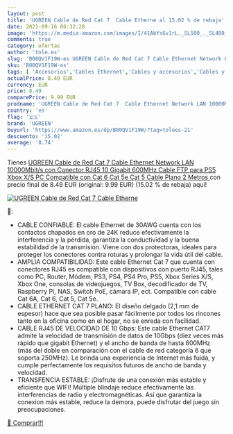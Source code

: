 ```yaml
---
layout: post
title: 'UGREEN Cable de Red Cat 7  Cable Etherne al 15.02 % de rebaja'
date: 2021-09-16 06:32:28
image: 'https://m.media-amazon.com/images/I/41AbYsGv1rL._SL500_._SL400_.jpg'
comments: true
category: ofertas
author: 'tole.es'
slug: 'B00QV1F19W-es UGREEN Cable de Red Cat 7 Cable Ethernet Network LAN...'
sku: 'B00QV1F19W-es'
tags: [ 'Accesorios','Cables Ethernet','Cables y accesorios','Cables y conectores','Informática','ps5','ugreen','xbox', ]
actualPrice: 8.49 EUR
currency: EUR
price: 8.49
comparePrice: 9.99 EUR
prodname: 'UGREEN Cable de Red Cat 7  Cable Ethernet Network LAN 10000Mbit/s con Conector RJ45  10 Gigabit  600MHz  Cable FTP  para PS5  Xbox X/S  PC  Compatible con Cat 6  Cat 5e  Cat 5  Cable Plano 2 Metros '
country: 'es'
flag: '🇪🇸'
brand: 'UGREEN'
buyurl: 'https://www.amazon.es/dp/B00QV1F19W/?tag=tolees-21'
descuento: '15.02'
average: '8.74'
---
```


Tienes [UGREEN Cable de Red Cat 7  Cable Ethernet Network LAN 10000Mbit/s con Conector RJ45  10 Gigabit  600MHz  Cable FTP  para PS5  Xbox X/S  PC  Compatible con Cat 6  Cat 5e  Cat 5  Cable Plano 2 Metros ](https://www.amazon.es/dp/B00QV1F19W/?tag=tolees-21) con precio final de  8.49 EUR (original: 9.99 EUR) (15.02 %  de rebaja) aqui!

[![UGREEN Cable de Red Cat 7  Cable Etherne](https://m.media-amazon.com/images/I/41AbYsGv1rL._SL500_._SL400_.jpg)](https://www.amazon.es/dp/B00QV1F19W/?tag=tolees-21)

🔎:

- CABLE CONFIABLE: El cable Ethernet de 30AWG cuenta con los contactos chapados en oro de 24K reduce efectivamente la interferencia y la pérdida, garantiza la conductividad y la buena estabilidad de la transmisión. Viene con dos protectoras, ideales para proteger los conectores contra roturas y prolongar la vida útil del cable.
- AMPLIA COMPATIBILIDAD: Este cable Ethernet Cat 7 que cuenta con conectores RJ45 es compatible con dispositivos con puerto RJ45, tales como PC, Router, Módem, PS3, PS4, PS4 Pro, PS5, Xbox Series X/S, Xbox One, consolas de videojuegos, TV Box, decodificador de TV, Raspberry Pi, NAS, Switch PoE, cámara IP, ect. Compatible con cable Cat 6A, Cat 6, Cat 5, Cat 5e.
- CABLE ETHERNET CAT 7 PLANO: El diseño delgado (2,1 mm de espesor) hace que sea posible pasar fácilmente por todos los rincones tanto en la oficina como en el hogar, no se enreda con facilidad.
- CABLE RJ45 DE VELOCIDAD DE 10 Gbps: Este cable Ethernet CAT7 admite la velocidad de transmisión de datos de 10Gbps (diez veces más rápido que gigabit Ethernet) y el ancho de banda de hasta 600MHz (más del doble en comparación con el cable de red categoría 6 que soporta 250MHz). Le brinda una experiencia de Internet más fuida, y cumple perfectamente los requisitos futuros de ancho de banda y velocidad.
- TRANSFENCIA ESTABLE: ¡Disfrute de una conexión más estable y eficiente que WIFI! Múltiple blindaje reduce efectivamente las interferencias de radio y electromagnéticas. Así que garantiza la conexion más estable, reduce la demora, puede disfrutar del juego sin preocupaciones.

[🛒 Comprar!!!](https://www.amazon.es/dp/B00QV1F19W/?tag=tolees-21)
